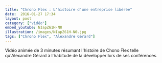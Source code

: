 ```yaml
---
title: "Chrono Flex : L'histoire d'une entreprise libérée"
date:  2016-01-27 17:34
layout: post
category: ["vidéo"]
embed_youtube: NIapZ61H-N0
illustration: /images/NIapZ61H-N0.jpg
tags: ["Chrono Flex", "Alexandre Gérard"]
---
```




Vidéo animée de 3 minutes résumant l'histoire de Chono Flex telle qu'Alexandre Gérard à l'habitude de la développer lors de ses conférences.
